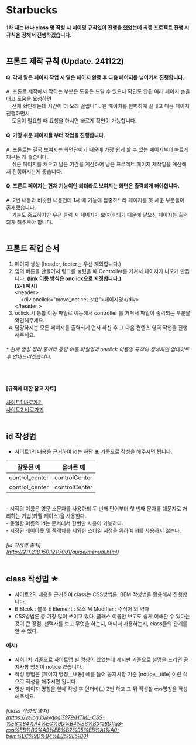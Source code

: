 # Starbucks

#### 1차 때는 id나 class 명 작성 시 네이밍 규칙없이 진행을 했었는데 최종 프로젝트 진행 시 규칙을 정해서 진행하겠습니다.<br/><br/>

## 프론트 제작 규칙 (Update. 241122)<br/>
#### Q. 각자 맡은 페이지 작업 시 맡은 페이지 완료 후 다음 페이지를 넘어가서 진행합니다.<br/>
A. 프론트 제작에서 막히는 부분은 도움은 드릴 수 있으나 확인도 안된 여러 페이지 손을 대고 도움을 요청하면 <br/>
&nbsp;&nbsp;&nbsp;&nbsp;전체 확인하는데 시간이 더 오래 걸립니다. 한 페이지를 완벽하게 끝내고 다음 페이지 진행하면서 <br/>
&nbsp;&nbsp;&nbsp;&nbsp;도움이 필요할 때 요청을 하시면 빠르게 확인이 가능합니다.<br/>
#### Q. 가장 쉬운 페이지들 부터 작업을 진행합니다.<br/>
A. 프론트는 결국 보여지는 화면단이기 때문에 가장 쉽게 할 수 있는 페이지부터 빠르게 채우는 게 좋습니다.<br/>
&nbsp;&nbsp;&nbsp;&nbsp;쉬운 페이지를 채우고 남은 기간을 계산하여 남은 프로젝트 페이지 제작일을 계산해서 진행하시는게 좋습니다.<br/>
#### Q. 프론트 페이지는 현재 기능이안 되더라도 보여지는 화면은 출력되게 해야합니다.<br/>
A. 2번 내용과 비슷한 내용인데 1차 때 기능에 집중하느라 페이지를 못 채운 부분들이 존재했습니다. <br/>
&nbsp;&nbsp;&nbsp;&nbsp;기능도 중요하지만 우선 클릭 시 페이지가 보여야 되기 때문에 맡으신 페이지는 출력되게 해주셔야 합니다.<br/><br/>
   
## 프론트 작업 순서<br/>
1. 페이지 생성 (header, footer는 우선 제외합니다.) <br/>
2. 임의 버튼을 만들어서 링크를 눌렀을 때 Controller를 거쳐서 페이지가 나오게 만듭니다. <b>(link 이동 방식은 onclick으로 지정합니다.)</b> <br/>
<b>[2-1 예시]</b> <br/>
   &lt;header&gt; <br/>
   &nbsp;&nbsp;&nbsp; &lt;div onclick="move_noticeList()"&gt;페이지명&lt;/div&gt; <br/>
   &lt;/header &gt; <br/>
3. oclick 시 통합 이동 파일로 이동해서 controller 를 거쳐서 파일이 출력되는 부분을 확인헤주세요.<br/>
4. 담당하시는 모든 페이지를 출력되게 먼저 하신 후 그 다음 컨텐츠 영역 작업을 진행 해주세요.<br/>

###### * 현재 명칭 정리 중이라 통합 이동 파일명과 onclick 이동명 규칙이 정해지면 업데이트 후 안내드리겠습니다.<br/><br/><br/>

#### [규칙에 대한 참고 자료]
[사이트1 바로가기](http://211.218.150.121:7001/guide/menual.html) <br/>
[사이트2 바로가기](https://velog.io/@gogi7979/HTML-CSS-%EB%84%A4%EC%9D%B4%EB%B0%8D#q3-css%EB%B0%A9%EB%B2%95%EB%A1%A0-bem%EC%9D%B4%EB%9E%80)<br/><br/>

## id 작성법
- 사이트1의 내용을 근거하여 id는 하단 표 기준으로 작성을 해주시면 됩니다.

|잘못된 예|올바른 예|
|------------|------------|
| control_center | controlCenter |
| control_center | controlCenter |
<br/>
- 시작의 이름은 영문 소문자를 사용하되 두 번째 단어부터 첫 번째 문자를 대문자로 처리하는 기법(카멜 케이스)을 사용한다.<br/>
- 동일한 이름의 id는 문서에서 한번만 사용이 가능하다.<br/>
- 지정된 레이아웃 및 폼객체를 제외한 스타일 지정을 위하여 id를 사용하지 않는다.<br/>

###### [id 작성법 출처] <br/> (http://211.218.150.121:7001/guide/menual.html)<br/><br/>

## class 작성법 ★<br/>
- 사이트2의 내용을 근거하여 class는 CSS방법론, BEM 작성법을 활용해서 진행합니다. <br/>
- B Blcok : 블록 E Element : 요소 M Modifier : 수식어 의 약자 <br/>
- CSS방법론 중 가장 많이 쓰이고 있다. 클래스 이름만 보고도 쉽게 이해할 수 있다는 것이 큰 장점. 선택자를 보고 무엇을 하는지, 어디서 사용하는지, class들의 관계를 알 수 있다. <br/>

#### 예시) 
- 저희 1차 기준으로 사이트맵 별 명칭이 있었는데 게시판 기준으로 설명을 드리면 공지사항 명칭이 notice 였습니다. <br/>
- 작성 방법은 [페이지 명칭__내용] 예를 들어 공지사항 기준 [notice__title] 이런 식으로 작성을 해주시면 됩니다. <br/>
- 항상 페이지 명칭을 앞에 작성 후 언더바(_) 2번 하고 그 뒤 작성할 css명칭을 작성해주세요. <br/>

###### [class 작성법 출처] <br/> (https://velog.io/@gogi7979/HTML-CSS-%EB%84%A4%EC%9D%B4%EB%B0%8D#q3-css%EB%B0%A9%EB%B2%95%EB%A1%A0-bem%EC%9D%B4%EB%9E%80)
